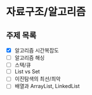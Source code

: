 # 자료구조/알고리즘

## 주제 목록

- [x] 알고리즘 시간복잡도
- [ ] 알고리즘 해싱
- [ ] 스택/큐
- [ ] List vs Set
- [ ] 이진탐색의 최선/최악
- [ ] 배열과 ArrayList, LinkedList

